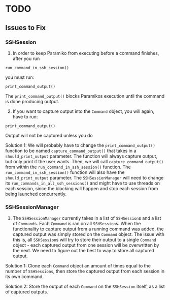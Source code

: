 # TODO

## Issues to Fix

### SSHSession

1. In order to keep Paramiko from executing before a command finishes, after you run

`run_command_in_ssh_session()`

you must run:

`print_command_output()`

The `print_command_output()` blocks Paramikos execution until the command is done producing output.

2. If you want to capture output into the `Command` object, you will again, have to run:

`print_command_output()`

Output will not be captured unless you do

Solution 1: We will probably have to change the `print_command_output()` function to be named
`capture_command_output()` that takes in a `should_print_output` parameter.  The function will
always capture output, but only print if the user wants.  Then, we will call
`capture_command_output()` from within the `run_command_in_ssh_session()` function.  The
`run_command_in_ssh_session()` function will also have the `should_print_output` parameter.  The
`SSHSessionManager` will need to change its `run_commands_in_all_ssh_sessions()` and might have to
use threads on each session, since the blocking will happen and stop each session from being
launched concurrently.

### SSHSessionManager

1. The `SSHSessionManager` currently takes in a list of `SSHSession`s and a list of `Command`s.
Each `Command` is ran on all `SSHSession`s.  When the functionality to capture output from a running
command was added, the captured output was simply stored on the `Command` object.  The issue with
this is, all `SSHSession`s will try to store their output to a single `Command` object - each
captured output from one session will be overwritten by the next.  We need to figure out the best to
way to store all captured output.

Solution 1: Clone each `Command` object an amount of times equal to the number of `SSHSessions`,
then store the captured output from each session in its own command.

Solution 2: Store the output of each `Command` on the `SSHSession` itself, as a list of captured
outputs.
